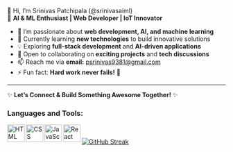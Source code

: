 👋 Hi, I’m Srinivas Patchipala (@srinivasaiml)  
🚀 **AI & ML Enthusiast | Web Developer | IoT Innovator**  

- 👀 I’m passionate about **web development, AI, and machine learning**  
- 🌱 Currently learning **new technologies** to build innovative solutions  
- 💡 Exploring **full-stack development** and **AI-driven applications**  
- 💞️ Open to collaborating on **exciting projects** and **tech discussions**  
- 📫 Reach me via **email:** psrinivas9381@gmail.com  
- ⚡ Fun fact: **Hard work never fails!** 💪  

---

✨ **Let’s Connect & Build Something Awesome Together!** ✨  
### Languages and Tools:
<img align="left" alt="HTML" width="40px" src="https://cdn.jsdelivr.net/gh/devicons/devicon/icons/html5/html5-original.svg" />
<img align="left" alt="CSS" width="40px" src="https://cdn.jsdelivr.net/gh/devicons/devicon/icons/css3/css3-original.svg" />
<img align="left" alt="JavaScript" width="40px" src="https://cdn.jsdelivr.net/gh/devicons/devicon/icons/javascript/javascript-original.svg" />
<img align="left" alt="React" width="40px" src="https://cdn.jsdelivr.net/gh/devicons/devicon/icons/react/react-original.svg" />
<br/>


[![GitHub Streak](https://streak-stats.demolab.com/?user=srinivasaiml&theme=dark)](https://git.io/streak-stats)

